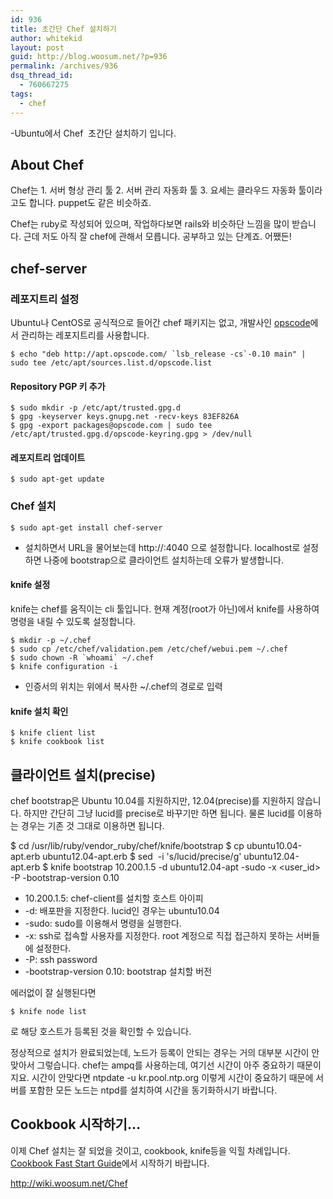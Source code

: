 ```yaml
---
id: 936
title: 초간단 Chef 설치하기
author: whitekid
layout: post
guid: http://blog.woosum.net/?p=936
permalink: /archives/936
dsq_thread_id:
  - 760667275
tags:
  - chef
---
```

-Ubuntu에서 Chef  초간단 설치하기 입니다.

## About Chef

Chef는 1. 서버 형상 관리 툴 2. 서버 관리 자동화 툴 3. 요세는 클라우드 자동화 툴이라고도 합니다. puppet도 같은 비슷하죠.

Chef는 ruby로 작성되어 있으며, 작업하다보면 rails와 비슷하단 느낌을 많이 받습니다. 근데 저도 아직 잘 chef에 관해서 모릅니다. 공부하고 있는 단계죠. 어쨌든!

## chef-server

### 레포지트리 설정

Ubuntu나 CentOS로 공식적으로 들어간 chef 패키지는 없고, 개발사인 [opscode][1]에서 관리하는 레포지트리를 사용합니다.

    $ echo "deb http://apt.opscode.com/ `lsb_release -cs`-0.10 main" | sudo tee /etc/apt/sources.list.d/opscode.list

#### Repository PGP 키 추가

    $ sudo mkdir -p /etc/apt/trusted.gpg.d
    $ gpg -keyserver keys.gnupg.net -recv-keys 83EF826A
    $ gpg -export packages@opscode.com | sudo tee /etc/apt/trusted.gpg.d/opscode-keyring.gpg > /dev/null

#### 레포지트리 업데이트

    $ sudo apt-get update

### Chef 설치

    $ sudo apt-get install chef-server

  * 설치하면서 URL을 물어보는데 http://<ip-address>:4040 으로 설정합니다. localhost로 설정하면 나중에 bootstrap으로 클라이언트 설치하는데 오류가 발생합니다.

#### knife 설정

knife는 chef를 움직이는 cli 툴입니다. 현재 계정(root가 아닌)에서 knife를 사용하여 명령을 내릴 수 있도록 설정합니다.

    $ mkdir -p ~/.chef
    $ sudo cp /etc/chef/validation.pem /etc/chef/webui.pem ~/.chef
    $ sudo chown -R `whoami` ~/.chef
    $ knife configuration -i

  * 인증서의 위치는 위에서 복사한 ~/.chef의 경로로 입력

#### knife 설치 확인

    $ knife client list
    $ knife cookbook list

## 클라이언트 설치(precise)

chef bootstrap은 Ubuntu 10.04를 지원하지만, 12.04(precise)를 지원하지 않습니다. 하지만 간단히 그냥 lucid를 precise로 바꾸기만 하면 됩니다. 물론 lucid를 이용하는 경우는 기존 것 그대로 이용하면 됩니다.

  $ cd /usr/lib/ruby/vendor_ruby/chef/knife/bootstrap
  $ cp ubuntu10.04-apt.erb ubuntu12.04-apt.erb
  $ sed  -i 's/lucid/precise/g' ubuntu12.04-apt.erb
  $ knife bootstrap 10.200.1.5 -d ubuntu12.04-apt -sudo -x <user_id> -P <password> -bootstrap-version 0.10

  * 10.200.1.5: chef-client를 설치할 호스트 아이피
  * -d: 배포판을 지정한다. lucid인 경우는 ubuntu10.04
  * -sudo: sudo를 이용해서 명령을 실행한다.
  * -x: ssh로 접속할 사용자를 지정한다. root 계정으로 직접 접근하지 못하는 서버들에 설정한다.
  * -P: ssh password
  * -bootstrap-version 0.10: bootstrap 설치할 버전

에러없이 잘 실행된다면

    $ knife node list

로 해당 호스트가 등록된 것을 확인할 수 있습니다.

정상적으로 설치가 완료되었는데, 노드가 등록이 안되는 경우는 거의 대부분 시간이 안맞아서 그렇습니다. chef는 ampq를 사용하는데, 여기선 시간이 아주 중요하기 때문이지요. 시간이 안맞다면 ntpdate -u kr.pool.ntp.org 이렇게 시간이 중요하기 때문에 서버를 포함한 모든 노드는 ntpd를 설치하여 시간을 동기화하시기 바랍니다.

## Cookbook 시작하기...

이제 Chef 설치는 잘 되었을 것이고, cookbook, knife등을 익힐 차례입니다. [Cookbook Fast Start Guide][2]에서 시작하기 바랍니다.

http://wiki.woosum.net/Chef

 [1]: http://opscode.com
 [2]: http://wiki.opscode.com/display/chef/Cookbook+Fast+Start+Guide